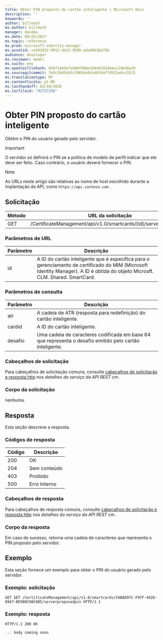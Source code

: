 ```yaml
---
title: Obter PIN proposto do cartão inteligente | Microsoft Docs
description: ''
keywords: ''
author: billmath
ms.author: billmath
manager: daveba
ms.date: 09/26/2017
ms.topic: reference
ms.prod: microsoft-identity-manager
ms.assetid: ced93932-9912-4b32-9586-ada69b38a796
audience: developer
ms.reviewer: mwahl
ms.suite: ems
ms.openlocfilehash: 9d4f1444efa490f980e29440342844ac246d8a20
ms.sourcegitcommit: 7e8c3b85dd3c3965de9cb407daf74521e4cc5515
ms.translationtype: MT
ms.contentlocale: pt-BR
ms.lasthandoff: 03/10/2020
ms.locfileid: "92757250"
---
```

# <a name="get-smart-card-proposed-pin"></a>Obter PIN proposto do cartão inteligente
Obtém o PIN do usuário gerado pelo servidor.

>[!IMPORTANT]
>O servidor só definirá o PIN se a política de modelo de perfil indicar que ele deve ser feito. Caso contrário, o usuário deverá fornecer o PIN.

>[!NOTE]
>As URLs neste artigo são relativas ao nome de host escolhido durante a implantação da API, como `https://api.contoso.com` .

## <a name="request"></a>Solicitação

Método  |URL da solicitação  
---------|---------
GET     |/CertificateManagement/api/v1.0/smartcards/{id}/serverproposedpin

### <a name="url-parameters"></a>Parâmetros de URL

Parâmetro | Descrição
---------|------------
id | A ID do cartão inteligente que é específica para o gerenciamento de certificado do MIM (Microsoft Identity Manager). A ID é obtida do objeto Microsft. CLM. Shared. SmartCard.

### <a name="query-parameters"></a>Parâmetros de consulta

Parâmetro | Descrição
---------|------------
atr | A cadeia de ATR (resposta para redefinição) do cartão inteligente.
cardid | A ID do cartão inteligente.
desafio | Uma cadeia de caracteres codificada em base 64 que representa o desafio emitido pelo cartão inteligente.

### <a name="request-headers"></a>Cabeçalhos de solicitação
Para cabeçalhos de solicitação comuns, consulte [cabeçalhos de solicitação e resposta http](certificate-management-rest-api-service-details.md#http-request-and-response-headers) nos *detalhes do serviço da API REST cm* .

### <a name="request-body"></a>Corpo da solicitação
nenhuma.

## <a name="response"></a>Resposta
Esta seção descreve a resposta.

### <a name="response-codes"></a>Códigos de resposta

Código  |Descrição  
---------|---------
200 | OK
204 | Sem conteúdo
403 | Proibido
500 | Erro Interno

### <a name="response-headers"></a>Cabeçalhos de resposta
Para cabeçalhos de resposta comuns, consulte [cabeçalhos de solicitação e resposta http](certificate-management-rest-api-service-details.md#http-request-and-response-headers) nos *detalhes do serviço da API REST cm* .

### <a name="response-body"></a>Corpo da resposta
Em caso de sucesso, retorna uma cadeia de caracteres que representa o PIN proposto pelo servidor.

## <a name="example"></a>Exemplo
Esta seção fornece um exemplo para obter o PIN do usuário gerado pelo servidor.

### <a name="example-request"></a>Exemplo: solicitação

```
GET GET /CertificateManagement/api/v1.0/smartcards/C6BAD97C-F97F-4920-8947-BE980C98C6B5/serverproposedpin HTTP/1.1
```

### <a name="example-response"></a>Exemplo: resposta

```
HTTP/1.1 200 OK

... body coming soon
```       
